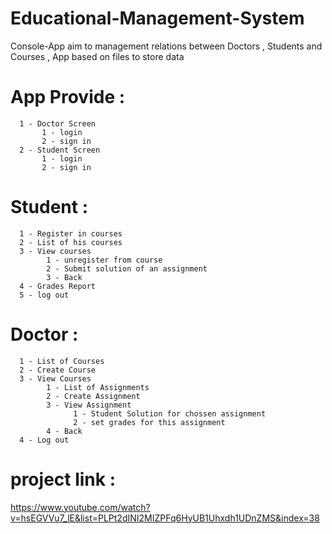 # Educational-Management-System

Console-App aim to management relations between Doctors , Students and Courses , App based on files to store data 

# App Provide :
      1 - Doctor Screen 
           1 - login 
           2 - sign in
      2 - Student Screen
           1 - login 
           2 - sign in
      
# Student :
      1 - Register in courses 
      2 - List of his courses
      3 - View courses
            1 - unregister from course
            2 - Submit solution of an assignment
            3 - Back
      4 - Grades Report 
      5 - log out 


# Doctor :
      1 - List of Courses
      2 - Create Course
      3 - View Courses
            1 - List of Assignments
            2 - Create Assignment
            3 - View Assignment 
                  1 - Student Solution for chossen assignment 
                  2 - set grades for this assignment 
            4 - Back      
      4 - Log out
      


# project link :
https://www.youtube.com/watch?v=hsEGVVu7_lE&list=PLPt2dINI2MIZPFq6HyUB1Uhxdh1UDnZMS&index=38

